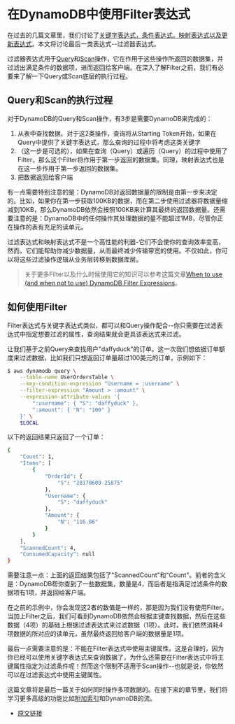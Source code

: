 # 在DynamoDB中使用Filter表达式

在过去的几篇文章里，我们讨论了[关键字表达式，条件表达式，映射表达式以及更新表达式](https://github.com/digolds/url_shorten_service/blob/release/DynamoDB/expression-basics.md)。本文将讨论最后一类表达式--过滤器表达式。

过滤器表达式用于[Query](https://github.com/digolds/url_shorten_service/blob/release/DynamoDB/querying.md)和[Scan](https://github.com/digolds/url_shorten_service/blob/release/DynamoDB/scans.md)操作，它在作用于这些操作所返回的数据集，并过滤出满足条件的数据项，进而返回给客户端。在深入了解Filter之前，我们有必要来了解一下Query或Scan底层的执行过程。

## Query和Scan的执行过程

对于DynamoDB的Query和Scan操作，有3步是需要DynamoDB来完成的：

1. 从表中查找数据。对于这2类操作，查询将从Starting Token开始，如果在Query中提供了关键字表达式，那么查询的过程中将考虑这类关键字
2. （这一步是可选的），如果在查询（Query）或遍历（Query）的过程中使用了Filter，那么这个Filter将作用于第一步返回的数据集。同理，映射表达式也是在这一步作用于第一步返回的数据集。
3. 把数据返回给客户端

有一点需要特别注意的是：DynamoDB对返回数据量的限制是由第一步来决定的。比如，如果你在第一步获取100KB的数据，而在第二步使用过滤器将数据量缩减到10KB，那么DynamoDB依然会按照100KB来计算其最终的返回数据量。还需要注意的是：DynamoDB中的任何操作其处理数据的量不能超过1MB，尽管你正在操作的表有充足的读单元。

过滤表达式和映射表达式不是一个高性能的利器-它们不会使你的查询效率变高，然而，它们能帮助你减少数据量，从而最终减少传输带宽的使用。不仅如此，你可以将这些过滤操作逻辑从业务层转移到数据库层。

> 关于更多Filter以及什么时候使用它的知识可以参考这篇文章[When to use (and when not to use) DynamoDB Filter Expressions](https://www.alexdebrie.com/posts/dynamodb-filter-expressions/)。

## 如何使用Filter

Filter表达式与关键字表达式类似，都可以和Query操作配合--你只需要在过滤表达式中指定想要过滤的属性，查询结果就会更具该表达式来过滤。

让我们基于之前Query来查找用户"daffyduck"的订单。这一次我们想依据订单额度来过滤数据，比如我们只想返回订单量超过100美元的订单，示例如下：

```bash
$ aws dynamodb query \
    --table-name UserOrdersTable \
    --key-condition-expression "Username = :username" \
    --filter-expression "Amount > :amount" \
    --expression-attribute-values '{
        ":username": { "S": "daffyduck" },
        ":amount": { "N": "100" }
    }' \
    $LOCAL
```

以下的返回结果只返回了一个订单：

```bash
{
    "Count": 1,
    "Items": [
        {
            "OrderId": {
                "S": "20170609-25875"
            },
            "Username": {
                "S": "daffyduck"
            },
            "Amount": {
                "N": "116.86"
            }
        }
    ],
    "ScannedCount": 4,
    "ConsumedCapacity": null
}
```

需要注意一点：上面的返回结果包括了"ScannedCount"和"Count"。前者的含义是：DynamoDB帮你查到了一些数据集，数量是4，而后者是指满足过滤条件的数据项有1项，并返回给客户端。

在之前的示例中，你会发现这2者的数值是一样的，那是因为我们没有使用Filter。当加上Filter之后，我们可看到DynamoDB依然会根据主键查找数据，然后在这些数据（4项）的基础上根据过滤表达式来过滤数据（1项）。此时，我们依然消耗4项数据的所对应的读单元，虽然最终返回给客户端的数据量是1项。

最后一点需要注意的是：不能在Filter表达式中使用主键属性。这是合理的，因为你已经可以使用关键字表达式来查询数据了，为什么还需要在Filter表达式中将主键属性指定为过滤条件呢！然而这个限制不适用于Scan操作--也就是说，你依然可以在过滤表达式中使用主键属性。

这篇文章将是最后一篇关于如何同时操作多项数据的。在接下来的章节里，我们将学习更多高级的功能比如[附加索引](https://github.com/digolds/url_shorten_service/blob/release/DynamoDB/secondary-indexes.md)和DynamoDB的流。

* [原文链接](https://www.dynamodbguide.com/filtering)